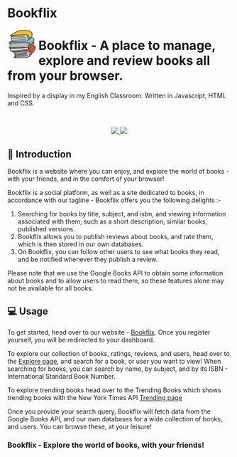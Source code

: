 # Bookflix
<img align="left" width=70px height=70px src=".//icons/BookFlix.png" alt="Bookflix logo">

 <h1>Bookflix - A place to manage, explore and review books all from your browser.</h1>
 
 Inspired by a display in my English Classroom. Written in Javascript, HTML and CSS.

<br>

<p align="center">

<a href="https://github.com/Harry-Hopkinson">
	<img src= "https://images.weserv.nl/?url=avatars.githubusercontent.com/u/63599884?v=4&h=100&w=100&fit=cover&mask=circle&maxage=7d">
</a>
	
<a href="https://github.com/Harry-Hopkinson">
	<img src= "https://images.weserv.nl/?url=avatars.githubusercontent.com/u/85027459?v=4&h=100&w=100&fit=cover&mask=circle&maxage=7d">
</a>

</p>

## 🏁 Introduction

Bookflix is a website where you can enjoy, and explore the world of books - with your friends, and in the comfort of your browser!

Bookflix is a social platform, as well as a site dedicated to books, in accordance with our tagline - Bookflix offers you the following delights :-

1. Searching for books by title, subject, and isbn, and viewing information associated with them, such as a short description, similar books, published versions.
2. Bookflix allows you to publish reviews about books, and rate them, which is then stored in our own databases.
3. On Bookflix, you can follow other users to see what books they read, and be notified whenever they publish a review.

Please note that we use the Google Books API to obtain some information about books and to allow users to read them, so these features alone may not be available for all books. 

## 💻 Usage

To get started, head over to our website - [Bookflix](https://harry-hopkinson.github.io/Bookflix). Once you register yourself, you will be redirected to your dashboard.

To explore our collection of books, ratings, reviews, and users, head over to the [Explore page](https://harry-hopkinson.github.io/Bookflix/explore), and search for a book, or user you want to view! When searching for books, you can search by name, by subject, and by its ISBN - International Standard Book Number.

To explore trending books head over to the Trending Books which shows trending books with the New York Times API [Trending page](https://harry-hopkinson.github.io/Bookflix/trending)

Once you provide your search query, Bookflix will fetch data from the Google Books API, and our own databases for a wide collection of books, and users. You can browse these, at your leisure!

<h3 allign="center">Bookflix - Explore the world of books, with your friends! </h3>
